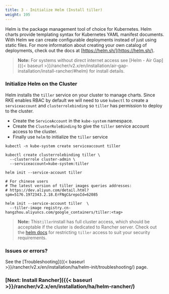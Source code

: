 ```yaml
---
title: 3 - Initialize Helm (Install tiller)
weight: 195
---
```


Helm is the package management tool of choice for Kubernetes. Helm charts provide templating syntax for Kubernetes YAML manifest documents. With Helm we can create configurable deployments instead of just using static files. For more information about creating your own catalog of deployments, check out the docs at [https://helm.sh/](https://helm.sh/).

> **Note:** For systems without direct internet access see [Helm - Air Gap]({{< baseurl >}}/rancher/v2.x/en/installation/air-gap-installation/install-rancher/#helm) for install details.

### Initialize Helm on the Cluster

Helm installs the `tiller` service on your cluster to manage charts. Since RKE enables RBAC by default we will need to use `kubectl` to create a `serviceaccount` and `clusterrolebinding` so `tiller` has permission to deploy to the cluster.

* Create the `ServiceAccount` in the `kube-system` namespace.
* Create the `ClusterRoleBinding` to give the `tiller` service account access to the cluster.
* Finally use `helm` to initialize the `tiller` service

```plain
kubectl -n kube-system create serviceaccount tiller

kubectl create clusterrolebinding tiller \
  --clusterrole cluster-admin \
  --serviceaccount=kube-system:tiller

helm init --service-account tiller

# For chinese users
# The latest version of tiller images queries addresses:
# https://dev.aliyun.com/detail.html?spm=5176.1972343.2.18.ErFNgC&repoId=62085

helm init --service-account tiller  \
  --tiller-image registry.cn-hangzhou.aliyuncs.com/google_containers/tiller:<tag>

```

> **Note:** This`tiller`install has full cluster access, which should be acceptable if the cluster is dedicated to Rancher server. Check out the [helm docs](https://docs.helm.sh/using_helm/#role-based-access-control) for restricting `tiller` access to suit your security requirements.

### Issues or errors?

See the [Troubleshooting]({{< baseurl >}}/rancher/v2.x/en/installation/ha/helm-init/troubleshooting/) page.

### [Next: Install Rancher]({{< baseurl >}}/rancher/v2.x/en/installation/ha/helm-rancher/)
